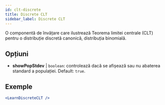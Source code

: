 ```yaml
---
id: clt-discrete
title: Discrete CLT
sidebar_label: Discrete CLT
---
```


O componentă de învățare care ilustrează Teorema limitei centrale (CLT) pentru o distribuție discretă canonică, distribuția binomială.

## Opțiuni

* __showPopStdev__ | `boolean`: controlează dacă se afișează sau nu abaterea standard a populației. Default: `true`.


## Exemple

```jsx live
<LearnDiscreteCLT />
```

